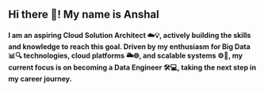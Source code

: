 ## Hi there 👋! My name is Anshal

#### I am an aspiring Cloud Solution Architect ☁️💡, actively building the skills and knowledge to reach this goal. Driven by my enthusiasm for Big Data 📊🔍 technologies, cloud platforms 🌥️🌐, and scalable systems ⚙️🚀, my current focus is on becoming a Data Engineer 🛠️💻, taking the next step in my career journey.

<!--
**anshalchopra/anshalchopra** is a ✨ _special_ ✨ repository because its `README.md` (this file) appears on your GitHub profile.

Here are some ideas to get you started:

- 🔭 I’m currently working on ...
- 🌱 I’m currently learning ...
- 👯 I’m looking to collaborate on ...
- 🤔 I’m looking for help with ...
- 💬 Ask me about ...
- 📫 How to reach me: ...
- 😄 Pronouns: ...
- ⚡ Fun fact: ...
-->
